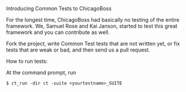 Introducing Common Tests to ChicagoBoss

For the longest time, ChicagoBoss had basically no testing of the entire framework.
We, Samuel Rose and Kai Janson, started to test this great framework and you can
contribute as well.

Fork the project, write Common Test tests that are not written yet, or fix tests
that are weak or bad, and then send us a pull request.


How to run tests:

At the command prompt, run

	$ ct_run -dir ct -suite <yourtestname>_SUITE 




